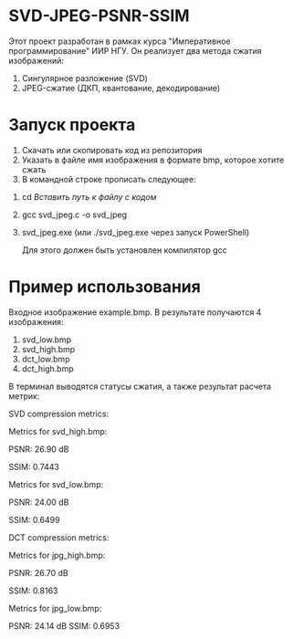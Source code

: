 # SVD-JPEG-PSNR-SSIM

Этот проект разработан в рамках курса "Императивное программирование" ИИР НГУ. Он реализует два метода сжатия изображений:  
1. Сингулярное разложение (SVD)  
2. JPEG-сжатие (ДКП, квантование, декодирование)  

# Запуск проекта
1. Скачать или скопировать код из репозитория
2. Указать в файле имя изображения в формате bmp, которое хотите сжать
3. В командной строке прописать следующее:

1) cd *Вставить путь к файлу с кодом*
2) gcc svd_jpeg.c -o svd_jpeg
3) svd_jpeg.exe (или ./svd_jpeg.exe через запуск PowerShell)

   Для этого должен быть установлен компилятор gcc

# Пример использования
Входное изображение example.bmp. В результате получаются 4 изображения:
1. svd_low.bmp
2. svd_high.bmp
3. dct_low.bmp
4. dct_high.bmp
   
В терминал выводятся статусы сжатия, а также результат расчета метрик:

SVD compression metrics:

Metrics for svd_high.bmp:

PSNR: 26.90 dB

SSIM: 0.7443

Metrics for svd_low.bmp:

PSNR: 24.00 dB

SSIM: 0.6499

DCT compression metrics:

Metrics for jpg_high.bmp:

PSNR: 26.70 dB

SSIM: 0.8163

Metrics for jpg_low.bmp:

PSNR: 24.14 dB
SSIM: 0.6953


  
   
